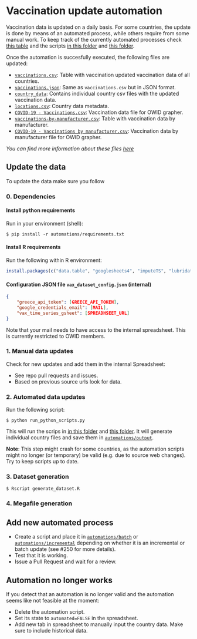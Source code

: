 # Vaccination update automation

Vaccination data is updated on a daily basis. For some countries, the update is done by means of an automated process,
while others require from some manual work. To keep track of the currently automated processes check [this
table](automations/automation_state.csv) and the scripts [in this folder](automations/batch) and [this
folder](automations/incremental).


Once the automation is succesfully executed, the following files are updated:

- [`vaccinations.csv`](../../../public/data/vaccinations/vaccinations.csv): Table with vaccination updated vaccination data of all countries.
- [`vaccinations.json`](../../../public/data/vaccinations/vaccinations.json): Same as `vaccinations.csv` but in JSON format.
- [`country_data`](../../../public/data/vaccinations/country_data/): Contains individual country csv files with the
  updated vaccination data.
- [`locations.csv`](../../../public/data/vaccinations/locations.csv): Country data metadata.
- [`COVID-19 - Vaccinations.csv`](../../grapher/COVID-19%20-%20Vaccinations.csv): Vaccination data file for OWID grapher.
- [`vaccinations-by-manufacturer.csv`](../../../public/data/vaccinations/vaccinations-by-manufacturer.csv): Table with vaccination
  data by manufacturer.
- [`COVID-19 - Vaccinations by manufacturer.csv`](../../grapher/COVID-19%20-%20Vaccinations%20by%20manufacturer.csv):
  Vaccination data by manufacturer file for OWID grapher.

_You can find more information about these files [here](../../../public/data/vaccinations/README.md)_

## Update the data

To update the data make sure you follow

### 0. Dependencies

#### Install python requirements
Run in your environment (shell):

```
$ pip install -r automations/requirements.txt
```

#### Install R requirements
Run the following within R environment:

```r
install.packages(c("data.table", "googlesheets4", "imputeTS", "lubridate", "readr", "retry", "rjson", "stringr", "tidyr", "jsonlite"))
```

#### Configuration JSON file `vax_dataset_config.json` (internal)

```json
{
    "greece_api_token": [GREECE_API_TOKEN],
    "google_credentials_email": [MAIL],
    "vax_time_series_gsheet": [SPREADHSEET_URL]
}
```

Note that your mail needs to have access to the internal spreadsheet. This is currently restricted to OWID members.

### 1. Manual data updates

Check for new updates and add them in the internal Spreadsheet:
- See repo pull requests and issues.
- Based on previous source urls look for data.

### 2. Automated data updates
Run the following script:

```
$ python run_python_scripts.py
```

This will run the scrips in [in this folder](automations/batch) and [this
folder](automations/incremental). It will generate individual country files and save them in
[`automations/output`](automations/output).

**Note**: This step might crash for some countries, as the automation scripts might no longer (or temporary) be valid
(e.g. due to source web changes). Try to keep scripts up to date.

### 3. Dataset generation

```
$ Rscript generate_dataset.R
```

### 4. Megafile generation


## Add new automated process
- Create a script and place it in [`automations/batch`](automations/batch) or
[`automations/incremental`](automations/incremental) depending on whether it is an incremental or batch update (see #250
for more details).
- Test that it is working.
- Issue a Pull Request and wait for a review.


## Automation no longer works

If you detect that an automation is no longer valid and the automation seems like not feasible at the moment:
- Delete the automation script.
- Set its state to `automated=FALSE` in the spreadsheet.
- Add new tab in spreadsheet to manually input the country data. Make sure to include historical data.
